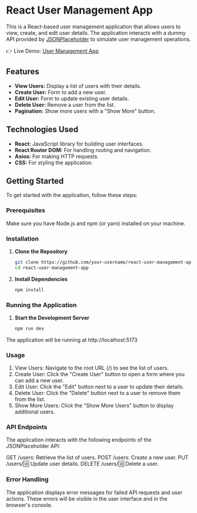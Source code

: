 # React User Management App

This is a React-based user management application that allows users to view, create, and edit user details. The application interacts with a dummy API provided by [JSONPlaceholder](https://jsonplaceholder.typicode.com) to simulate user management operations.

👉 Live Demo: <a href='https://user-management2024.netlify.app/'>User Management App</a>

## Features

- **View Users:** Display a list of users with their details.
- **Create User:** Form to add a new user.
- **Edit User:** Form to update existing user details.
- **Delete User:** Remove a user from the list.
- **Pagination:** Show more users with a "Show More" button.

## Technologies Used

- **React:** JavaScript library for building user interfaces.
- **React Router DOM:** For handling routing and navigation.
- **Axios:** For making HTTP requests.
- **CSS:** For styling the application.

## Getting Started

To get started with the application, follow these steps:

### Prerequisites

Make sure you have Node.js and npm (or yarn) installed on your machine.

### Installation

1. **Clone the Repository**

   ```bash
   git clone https://github.com/your-username/react-user-management-app.git
   cd react-user-management-app

2. **Install Dependencies**

   ```bash
   npm install


### Running the Application

1. **Start the Development Server**

   ```bash
   npm run dev

The application will be running at http://localhost:5173  

### Usage

1. View Users: Navigate to the root URL (/) to see the list of users.
2. Create User: Click the "Create User" button to open a form where you can add a new user.
3. Edit User: Click the "Edit" button next to a user to update their details.
4. Delete User: Click the "Delete" button next to a user to remove them from the list.
5. Show More Users: Click the "Show More Users" button to display additional users.

### API Endpoints

The application interacts with the following endpoints of the JSONPlaceholder API:

GET /users: Retrieve the list of users.
POST /users: Create a new user.
PUT /users/:id: Update user details.
DELETE /users/:id: Delete a user.

### Error Handling

The application displays error messages for failed API requests and user actions. These errors will be visible in the user interface and in the browser's console.






